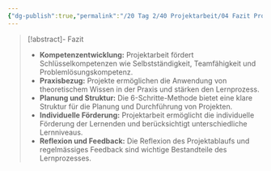```yaml
---
{"dg-publish":true,"permalink":"/20 Tag 2/40 Projektarbeit/04 Fazit Projektarbeit/"}
---
```


>[!abstract]- Fazit
>* **Kompetenzentwicklung:** Projektarbeit fördert Schlüsselkompetenzen wie Selbstständigkeit, Teamfähigkeit und Problemlösungskompetenz.
>* **Praxisbezug:**  Projekte ermöglichen die Anwendung von theoretischem Wissen in der Praxis und stärken den Lernprozess.
>* **Planung und Struktur:** Die 6-Schritte-Methode bietet eine klare Struktur für die Planung und Durchführung von Projekten.
>* **Individuelle Förderung:**  Projektarbeit ermöglicht die individuelle Förderung der Lernenden und berücksichtigt unterschiedliche Lernniveaus.
>* **Reflexion und Feedback:**  Die Reflexion des Projektablaufs und regelmässiges Feedback sind wichtige Bestandteile des Lernprozesses.
